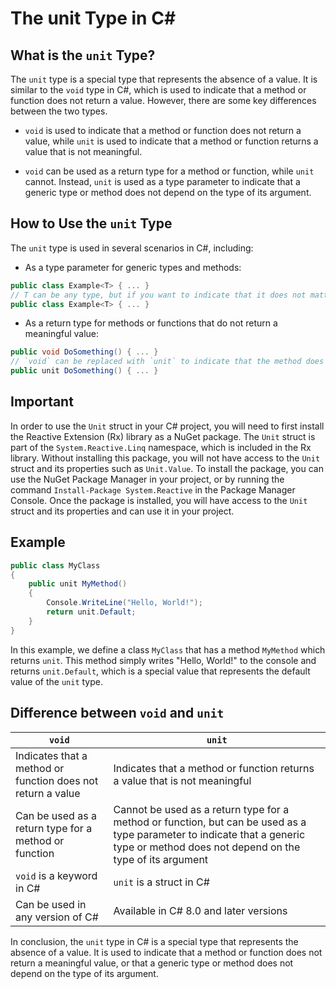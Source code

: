 # The unit Type in C#

## **What is the** `unit` Type?

The `unit` type is a special type that represents the absence of a value. It is similar to the `void` type in C#, which is used to indicate that a method or function does not return a value. However, there are some key differences between the two types.

* `void` is used to indicate that a method or function does not return a value, while `unit` is used to indicate that a method or function returns a value that is not meaningful.
    
* `void` can be used as a return type for a method or function, while `unit` cannot. Instead, `unit` is used as a type parameter to indicate that a generic type or method does not depend on the type of its argument.
    

## **How to Use the** `unit` Type

The `unit` type is used in several scenarios in C#, including:

* As a type parameter for generic types and methods:
    

```csharp
public class Example<T> { ... }
// T can be any type, but if you want to indicate that it does not matter, you can use `unit`
public class Example<T> { ... }
```

* As a return type for methods or functions that do not return a meaningful value:
    

```csharp
public void DoSomething() { ... }
// `void` can be replaced with `unit` to indicate that the method does not return a meaningful value
public unit DoSomething() { ... }
```

## Important

In order to use the `Unit` struct in your C# project, you will need to first install the Reactive Extension (Rx) library as a NuGet package. The `Unit` struct is part of the `System.Reactive.Linq` namespace, which is included in the Rx library. Without installing this package, you will not have access to the `Unit` struct and its properties such as `Unit.Value`. To install the package, you can use the NuGet Package Manager in your project, or by running the command `Install-Package System.Reactive` in the Package Manager Console. Once the package is installed, you will have access to the `Unit` struct and its properties and can use it in your project.

## **Example**

```csharp
public class MyClass
{
    public unit MyMethod()
    {
        Console.WriteLine("Hello, World!");
        return unit.Default;
    }
}
```

In this example, we define a class `MyClass` that has a method `MyMethod` which returns `unit`. This method simply writes "Hello, World!" to the console and returns `unit.Default`, which is a special value that represents the default value of the `unit` type.

## Difference between `void` and `unit`

| `void` | `unit` |
| --- | --- |
| Indicates that a method or function does not return a value | Indicates that a method or function returns a value that is not meaningful |
| Can be used as a return type for a method or function | Cannot be used as a return type for a method or function, but can be used as a type parameter to indicate that a generic type or method does not depend on the type of its argument |
| `void` is a keyword in C# | `unit` is a struct in C# |
| Can be used in any version of C# | Available in C# 8.0 and later versions |

In conclusion, the `unit` type in C# is a special type that represents the absence of a value. It is used to indicate that a method or function does not return a meaningful value, or that a generic type or method does not depend on the type of its argument.